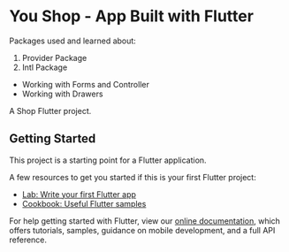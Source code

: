 <h1> You Shop - App Built with Flutter </h1>

Packages used and learned about:
<ol>
<li> Provider Package </li>
<li> Intl Package </li>
</ol>

<ul>
<li> Working with Forms and Controller </li>
<li> Working with Drawers </li>
</ul>


A Shop Flutter project.

## Getting Started

This project is a starting point for a Flutter application.

A few resources to get you started if this is your first Flutter project:

- [Lab: Write your first Flutter app](https://flutter.dev/docs/get-started/codelab)
- [Cookbook: Useful Flutter samples](https://flutter.dev/docs/cookbook)

For help getting started with Flutter, view our
[online documentation](https://flutter.dev/docs), which offers tutorials,
samples, guidance on mobile development, and a full API reference.
